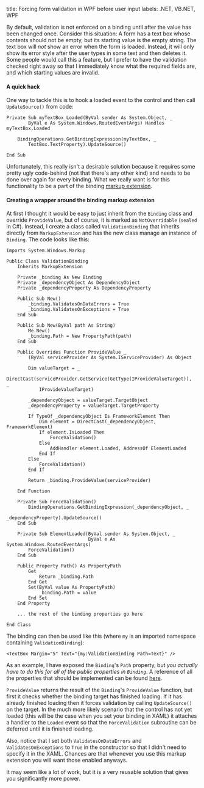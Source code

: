 title: Forcing form validation in WPF before user input
labels: .NET, VB.NET, WPF

By default, validation is not enforced on a binding until after the value has been changed once.  Consider this situation:  A form has a text box whose contents should not be empty, but its starting value is the empty string.  The text box will <em>not</em> show an error when the form is loaded.  Instead, it will only show its error style after the user types in some text and then deletes it.  Some people would call this a feature, but I prefer to have the validation checked right away so that I immediately know what the required fields are, and which starting values are invalid<!--break-->.

<h4>A quick hack</h4>

One way to tackle this is to hook a loaded event to the control and then call <code>UpdateSource()</code> from code:

    Private Sub myTextBox_Loaded(ByVal sender As System.Object, _
            ByVal e As System.Windows.RoutedEventArgs) Handles myTextBox.Loaded

        BindingOperations.GetBindingExpression(myTextBox, _
            TextBox.TextProperty).UpdateSource()

    End Sub

Unfortunately, this really isn't a desirable solution because it requires some pretty ugly code-behind (not that there's any other kind) and needs to be done over again for every binding.  What we really want is for this functionality to be a part of the binding <a href="http://msdn.microsoft.com/en-us/library/ms747254.aspx" target="_new">markup extension</a>.

<h4>Creating a wrapper around the binding markup extension</h4>

At first I thought it would be easy to just inherit from the <code>Binding</code> class and override <code>ProvideValue</code>, but of course, it is marked as <code>NotOverridable</code> (<code>sealed</code> in C#).  Instead, I create a class called <code>ValidationBinding</code> that inherits directly from <code>MarkupExtension</code> and has the new class manage an instance of <code>Binding</code>.  The code looks like this:

    Imports System.Windows.Markup

    Public Class ValidationBinding
        Inherits MarkupExtension

        Private _binding As New Binding
        Private _dependencyObject As DependencyObject
        Private _dependencyProperty As DependencyProperty

        Public Sub New()
            _binding.ValidatesOnDataErrors = True
            _binding.ValidatesOnExceptions = True
        End Sub

        Public Sub New(ByVal path As String)
            Me.New()
            _binding.Path = New PropertyPath(path)
        End Sub

        Public Overrides Function ProvideValue _
            (ByVal serviceProvider As System.IServiceProvider) As Object

            Dim valueTarget = _
                DirectCast(serviceProvider.GetService(GetType(IProvideValueTarget)),  _
                IProvideValueTarget)

            _dependencyObject = valueTarget.TargetObject
            _dependencyProperty = valueTarget.TargetProperty

            If TypeOf _dependencyObject Is FrameworkElement Then
                Dim element = DirectCast(_dependencyObject, FrameworkElement)
                If element.IsLoaded Then
                    ForceValidation()
                Else
                    AddHandler element.Loaded, AddressOf ElementLoaded
                End If
            Else
                ForceValidation()
            End If

            Return _binding.ProvideValue(serviceProvider)

        End Function

        Private Sub ForceValidation()
            BindingOperations.GetBindingExpression(_dependencyObject, _
                                                   _dependencyProperty).UpdateSource()
        End Sub

        Private Sub ElementLoaded(ByVal sender As System.Object, _
                                  ByVal e As System.Windows.RoutedEventArgs)
            ForceValidation()
        End Sub

        Public Property Path() As PropertyPath
            Get
                Return _binding.Path
            End Get
            Set(ByVal value As PropertyPath)
                _binding.Path = value
            End Set
        End Property

        ... the rest of the binding properties go here

    End Class

The binding can then be used like this (where <code>my</code> is an imported namespace containing <code>ValidationBinding</code>):

    <TextBox Margin="5" Text="{my:ValidationBinding Path=Text}" />

As an example, I have exposed the <code>Binding</code>'s <code>Path</code> property, but <em>you actually have to do this for all of the public properties in <code>Binding</code></em>.  A reference of all the properties that should be implemented can be found <a href="http://msdn.microsoft.com/en-us/library/system.windows.data.binding_members.aspx" target="_new">here</a>.

<code>ProvideValue</code> returns the result of the <code>Binding</code>'s <code>ProvideValue</code> function, but first it checks whether the binding target has finished loading.  If it has already finished loading then it forces validation by calling <code>UpdateSource()</code> on the target.  In the much more likely scenario that the control has not yet loaded (this will be the case when you set your binding in XAML) it attaches a handler to the <code>Loaded</code> event so that the <code>ForceValidation</code> subroutine can be deferred until it is finished loading.

Also, notice that I set both <code>ValidatesOnDataErrors</code> and <code>ValidatesOnExceptions</code> to <code>True</code> in the constructor so that I didn't need to specify it in the XAML.  Chances are that whenever you use this markup extension you will want those enabled anyways.

It may seem like a lot of work, but it is a very reusable solution that gives you significantly more power.